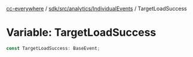 [cc-everywhere](../../../../../index.md) / [sdk/src/analytics/IndividualEvents](../index.md) / TargetLoadSuccess

# Variable: TargetLoadSuccess

```ts
const TargetLoadSuccess: BaseEvent;
```
